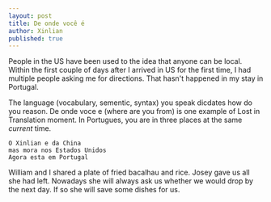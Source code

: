 ```yaml
---
layout: post
title: De onde você é
author: Xinlian
published: true
---
```


People in the US have been used to the idea that anyone can be local.  Within the first couple of days after I arrived in US for the first time, I had multiple people asking me for directions.  That hasn't happened in my stay in Portugal.

The language (vocabulary, sementic, syntax) you speak dicdates how do you reason.  De onde voce e (where are you from) is one example of Lost in Translation moment.  In Portugues, you are in three places at the same _current_ time.

~~~
O Xinlian e da China
mas mora nos Estados Unidos
Agora esta em Portugal
~~~

William and I shared a plate of fried bacalhau and rice.  Josey gave us all she had left.  Nowadays she will always ask us whether we would drop by the next day.  If so she will save some dishes for us.
